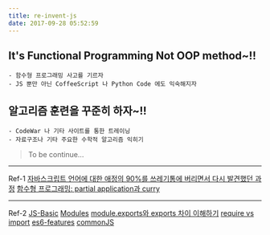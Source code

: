 ```yaml
---
title: re-invent-js
date: 2017-09-28 05:52:59
---
```


## It's Functional Programming Not OOP method~!!
	- 함수형 프로그래밍 사고를 기르자
	- JS 뿐만 아닌 CoffeeScript 나 Python Code 에도 익숙해지자

## 알고리즘 훈련을 꾸준히 하자~!!
	- CodeWar 나 기타 사이트를 통한 트레이닝
	- 자료구조나 기타 주요한 수학적 알고리즘 익히기


> To be continue...

---
Ref-1
[자바스크립트 언어에 대한 애정의 90%를 쓰레기통에 버리면서 다시 발견했던 과정](https://rhostem.github.io/posts/2017-09-how-i-rediscovered-my-love-for-java-script-after-throwing-90-of-it-in-the-trash/)
[함수형 프로그래밍: partial application과 curry](https://rhostem.github.io/posts/2017-04-20-curry-and-partial-application/)

---
Ref-2 
[JS-Basic](https://www.codecademy.com/articles/bwa-javascript-reference)
[Modules](https://www.codecademy.com/courses/intermediate-javascript-modules/lessons/modules/exercises/review?action=lesson_resume&program_content_id=f76141681ae1fe73defa7f1003aa5dcc&program_id=6b0a63280379cf8f3763afb1fccd186e)
[ module.exports와 exports 차이 이해하기](https://jongmin92.github.io/2016/08/25/Node/module-exports_exports/)
[require vs import](https://hackernoon.com/import-export-default-require-commandjs-javascript-nodejs-es6-vs-cheatsheet-different-tutorial-example-5a321738b50f/)
[es6-features](http://es6-features.org/#BlockScopedVariables)
[commonJS](http://programmingsummaries.tistory.com/321)



